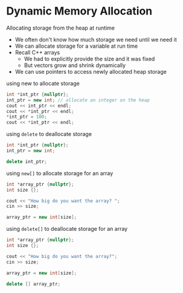 # Dynamic Memory Allocation

Allocating storage from the heap at runtime

- We often don't know how much storage we need until we need it
- We can allocate storage for a variable at run time
- Recall C++ arrays
  - We had to explicitly provide the size and it was fixed
  - But vectors grow and shrink dynamically
- We can use pointers to access newly allocated heap storage

using new to allocate storage

```cpp
int *int_ptr {nullptr};
int_ptr = new int; // allocate an integer on the heap
cout << int_ptr << endl;
cout << *int_ptr << endl;
*int_ptr = 100;
cout << *int_ptr << endl;
```

using `delete` to deallocate storage

```cpp
int *int_ptr {nullptr};
int_ptr = new int;

delete int_ptr;
```

using `new[]` to allocate storage for an array

```cpp
int *array_ptr {nullptr};
int size {};

cout << "How big do you want the array? ";
cin >> size;

array_ptr = new int[size];
```

using `delete[]` to deallocate storage for an array

```cpp
int *array_ptr {nullptr};
int size {};

cout << "How big do you want the array?";
cin >> size;

array_ptr = new int[size];

delete [] array_ptr;
```
